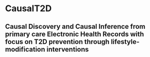 # CausalT2D
## Causal Discovery and Causal Inference from primary care Electronic Health Records with focus on T2D prevention through lifestyle-modification interventions
